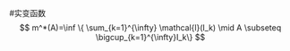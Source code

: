 #实变函数 
$$
m^*(A)=\inf \{ \sum_{k=1}^{\infty} \mathcal{l}(I_k) \mid A \subseteq \bigcup_{k=1}^{\infty}I_k\}
$$
